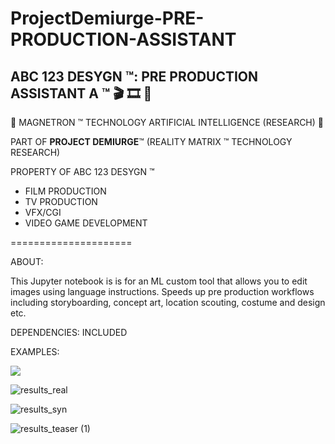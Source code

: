 # ProjectDemiurge-PRE-PRODUCTION-ASSISTANT

## ABC 123 DESYGN ™: PRE PRODUCTION ASSISTANT A ™ 🎬 🎞 🎥

🤖 MAGNETRON ™ TECHNOLOGY ARTIFICIAL INTELLIGENCE (RESEARCH) 🤖

PART OF **PROJECT DEMIURGE**™ (REALITY MATRIX ™ TECHNOLOGY RESEARCH)


PROPERTY OF ABC 123 DESYGN ™


- FILM PRODUCTION
- TV PRODUCTION
- VFX/CGI
- VIDEO GAME DEVELOPMENT

=====================

ABOUT: 

This Jupyter notebook is is for an ML custom tool that allows you to edit images using language instructions. Speeds up pre production workflows including storyboarding, concept art, location scouting, costume and design etc.

DEPENDENCIES: INCLUDED


EXAMPLES:

<img src='https://instruct-pix2pix.timothybrooks.com/teaser.jpg'/>

![results_real](https://user-images.githubusercontent.com/121518935/218220633-eea57b0e-9922-412e-972d-637e909ef2cf.jpg)

![results_syn](https://user-images.githubusercontent.com/121518935/218220648-800b3555-f736-4710-916e-89455b9bacea.jpg)

![results_teaser (1)](https://user-images.githubusercontent.com/121518935/218220694-03f63c7c-94b1-473b-816a-b101f756b248.jpg)
